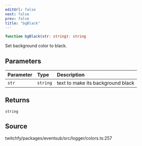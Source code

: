 ```yaml
---
editUrl: false
next: false
prev: false
title: "bgBlack"
---
```


```ts
function bgBlack(str: string): string
```

Set background color to black.

## Parameters

| Parameter | Type | Description |
| :------ | :------ | :------ |
| `str` | `string` | text to make its background black |

## Returns

`string`

## Source

twitchfy/packages/eventsub/src/logger/colors.ts:257
